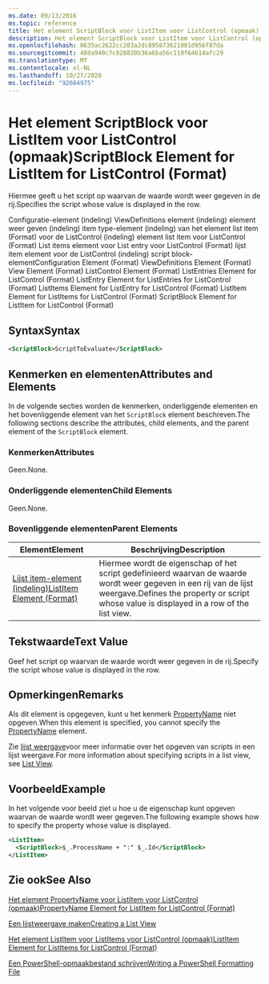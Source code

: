 ```yaml
---
ms.date: 09/13/2016
ms.topic: reference
title: Het element ScriptBlock voor ListItem voor ListControl (opmaak)
description: Het element ScriptBlock voor ListItem voor ListControl (opmaak)
ms.openlocfilehash: 0635ac2622cc203a2dc895873621901d956f87da
ms.sourcegitcommit: 488a940c7c828820b36a6ba56c119f64614afc29
ms.translationtype: MT
ms.contentlocale: nl-NL
ms.lasthandoff: 10/27/2020
ms.locfileid: "92664975"
---
```

# <a name="scriptblock-element-for-listitem-for-listcontrol-format"></a><span data-ttu-id="5eb79-103">Het element ScriptBlock voor ListItem voor ListControl (opmaak)</span><span class="sxs-lookup"><span data-stu-id="5eb79-103">ScriptBlock Element for ListItem for ListControl (Format)</span></span>

<span data-ttu-id="5eb79-104">Hiermee geeft u het script op waarvan de waarde wordt weer gegeven in de rij.</span><span class="sxs-lookup"><span data-stu-id="5eb79-104">Specifies the script whose value is displayed in the row.</span></span>

<span data-ttu-id="5eb79-105">Configuratie-element (indeling) ViewDefinitions element (indeling) element weer geven (indeling) item type-element (indeling) van het element list item (Format) voor de ListControl (indeling) element list item voor ListControl (Format) List items element voor List entry voor ListControl (Format) lijst item element voor de ListControl (indeling) script block-element</span><span class="sxs-lookup"><span data-stu-id="5eb79-105">Configuration Element (Format) ViewDefinitions Element (Format) View Element (Format) ListControl Element (Format) ListEntries Element for ListControl (Format) ListEntry Element for ListEntries for ListControl (Format) ListItems Element for ListEntry for ListControl (Format) ListItem Element for ListItems for ListControl (Format) ScriptBlock Element for ListItem for ListControl (Format)</span></span>

## <a name="syntax"></a><span data-ttu-id="5eb79-106">Syntax</span><span class="sxs-lookup"><span data-stu-id="5eb79-106">Syntax</span></span>

```xml
<ScriptBlock>ScriptToEvaluate</ScriptBlock>
```

## <a name="attributes-and-elements"></a><span data-ttu-id="5eb79-107">Kenmerken en elementen</span><span class="sxs-lookup"><span data-stu-id="5eb79-107">Attributes and Elements</span></span>

<span data-ttu-id="5eb79-108">In de volgende secties worden de kenmerken, onderliggende elementen en het bovenliggende element van het `ScriptBlock` element beschreven.</span><span class="sxs-lookup"><span data-stu-id="5eb79-108">The following sections describe the attributes, child elements, and the parent element of the `ScriptBlock` element.</span></span>

### <a name="attributes"></a><span data-ttu-id="5eb79-109">Kenmerken</span><span class="sxs-lookup"><span data-stu-id="5eb79-109">Attributes</span></span>

<span data-ttu-id="5eb79-110">Geen.</span><span class="sxs-lookup"><span data-stu-id="5eb79-110">None.</span></span>

### <a name="child-elements"></a><span data-ttu-id="5eb79-111">Onderliggende elementen</span><span class="sxs-lookup"><span data-stu-id="5eb79-111">Child Elements</span></span>

<span data-ttu-id="5eb79-112">Geen.</span><span class="sxs-lookup"><span data-stu-id="5eb79-112">None.</span></span>

### <a name="parent-elements"></a><span data-ttu-id="5eb79-113">Bovenliggende elementen</span><span class="sxs-lookup"><span data-stu-id="5eb79-113">Parent Elements</span></span>

|<span data-ttu-id="5eb79-114">Element</span><span class="sxs-lookup"><span data-stu-id="5eb79-114">Element</span></span>|<span data-ttu-id="5eb79-115">Beschrijving</span><span class="sxs-lookup"><span data-stu-id="5eb79-115">Description</span></span>|
|-------------|-----------------|
|[<span data-ttu-id="5eb79-116">Lijst item-element (indeling)</span><span class="sxs-lookup"><span data-stu-id="5eb79-116">ListItem Element (Format)</span></span>](./listitem-element-for-listitems-for-listcontrol-format.md)|<span data-ttu-id="5eb79-117">Hiermee wordt de eigenschap of het script gedefinieerd waarvan de waarde wordt weer gegeven in een rij van de lijst weergave.</span><span class="sxs-lookup"><span data-stu-id="5eb79-117">Defines the property or script whose value is displayed in a row of the list view.</span></span>|

## <a name="text-value"></a><span data-ttu-id="5eb79-118">Tekstwaarde</span><span class="sxs-lookup"><span data-stu-id="5eb79-118">Text Value</span></span>

<span data-ttu-id="5eb79-119">Geef het script op waarvan de waarde wordt weer gegeven in de rij.</span><span class="sxs-lookup"><span data-stu-id="5eb79-119">Specify the script whose value is displayed in the row.</span></span>

## <a name="remarks"></a><span data-ttu-id="5eb79-120">Opmerkingen</span><span class="sxs-lookup"><span data-stu-id="5eb79-120">Remarks</span></span>

<span data-ttu-id="5eb79-121">Als dit element is opgegeven, kunt u het kenmerk [PropertyName](./propertyname-element-for-listitem-for-listcontrol-format.md) niet opgeven.</span><span class="sxs-lookup"><span data-stu-id="5eb79-121">When this element is specified, you cannot specify the [PropertyName](./propertyname-element-for-listitem-for-listcontrol-format.md) element.</span></span>

<span data-ttu-id="5eb79-122">Zie [lijst weergave](./creating-a-list-view.md)voor meer informatie over het opgeven van scripts in een lijst weergave.</span><span class="sxs-lookup"><span data-stu-id="5eb79-122">For more information about specifying scripts in a list view, see [List View](./creating-a-list-view.md).</span></span>

## <a name="example"></a><span data-ttu-id="5eb79-123">Voorbeeld</span><span class="sxs-lookup"><span data-stu-id="5eb79-123">Example</span></span>

<span data-ttu-id="5eb79-124">In het volgende voor beeld ziet u hoe u de eigenschap kunt opgeven waarvan de waarde wordt weer gegeven.</span><span class="sxs-lookup"><span data-stu-id="5eb79-124">The following example shows how to specify the property whose value is displayed.</span></span>

```xml
<ListItem>
  <ScriptBlock>$_.ProcessName + ":" $_.Id</ScriptBlock>
</ListItem>

```

## <a name="see-also"></a><span data-ttu-id="5eb79-125">Zie ook</span><span class="sxs-lookup"><span data-stu-id="5eb79-125">See Also</span></span>

[<span data-ttu-id="5eb79-126">Het element PropertyName voor ListItem voor ListControl (opmaak)</span><span class="sxs-lookup"><span data-stu-id="5eb79-126">PropertyName Element for ListItem for ListControl (Format)</span></span>](./propertyname-element-for-listitem-for-listcontrol-format.md)

[<span data-ttu-id="5eb79-127">Een lijstweergave maken</span><span class="sxs-lookup"><span data-stu-id="5eb79-127">Creating a List View</span></span>](./creating-a-list-view.md)

[<span data-ttu-id="5eb79-128">Het element ListItem voor ListItems voor ListControl (opmaak)</span><span class="sxs-lookup"><span data-stu-id="5eb79-128">ListItem Element for ListItems for ListControl (Format)</span></span>](./listitem-element-for-listitems-for-listcontrol-format.md)

[<span data-ttu-id="5eb79-129">Een PowerShell-opmaakbestand schrijven</span><span class="sxs-lookup"><span data-stu-id="5eb79-129">Writing a PowerShell Formatting File</span></span>](./writing-a-powershell-formatting-file.md)
